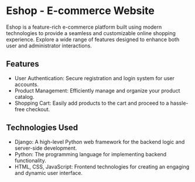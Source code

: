 # Eshop - E-commerce Website
Eshop is a feature-rich e-commerce platform built using modern technologies to provide a seamless and customizable online shopping experience. Explore a wide range of features designed to enhance both user and administrator interactions.

## Features
- User Authentication: Secure registration and login system for user accounts.
- Product Management: Efficiently manage and organize your product catalog.
- Shopping Cart: Easily add products to the cart and proceed to a hassle-free checkout.

## Technologies Used
- Django: A high-level Python web framework for the backend logic and server-side development.
- Python: The programming language for implementing backend functionality.
- HTML, CSS, JavaScript: Frontend technologies for creating an engaging and dynamic user interface.
